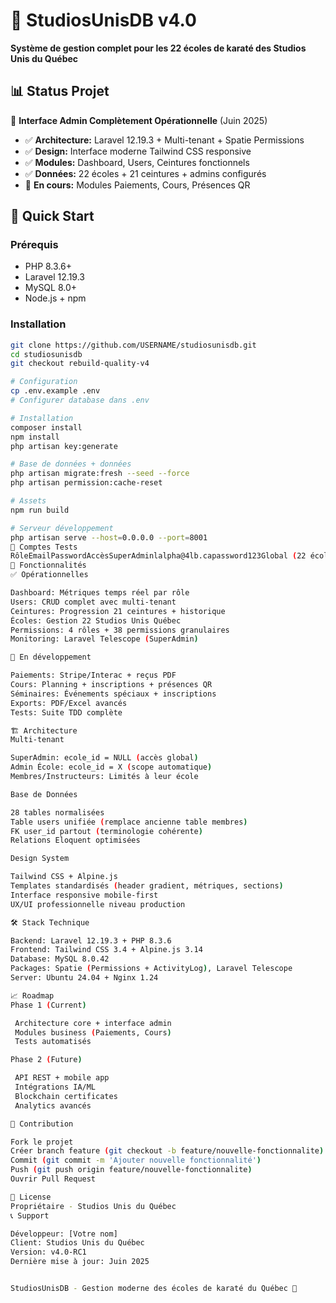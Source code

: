 # 🥋 StudiosUnisDB v4.0

**Système de gestion complet pour les 22 écoles de karaté des Studios Unis du Québec**

## 📊 Status Projet

🎉 **Interface Admin Complètement Opérationnelle** (Juin 2025)

- ✅ **Architecture:** Laravel 12.19.3 + Multi-tenant + Spatie Permissions
- ✅ **Design:** Interface moderne Tailwind CSS responsive  
- ✅ **Modules:** Dashboard, Users, Ceintures fonctionnels
- ✅ **Données:** 22 écoles + 21 ceintures + admins configurés
- 🔲 **En cours:** Modules Paiements, Cours, Présences QR

## 🚀 Quick Start

### Prérequis
- PHP 8.3.6+
- Laravel 12.19.3
- MySQL 8.0+
- Node.js + npm

### Installation
```bash
git clone https://github.com/USERNAME/studiosunisdb.git
cd studiosunisdb
git checkout rebuild-quality-v4

# Configuration
cp .env.example .env
# Configurer database dans .env

# Installation
composer install
npm install
php artisan key:generate

# Base de données + données
php artisan migrate:fresh --seed --force
php artisan permission:cache-reset

# Assets
npm run build

# Serveur développement
php artisan serve --host=0.0.0.0 --port=8001
👤 Comptes Tests
RôleEmailPasswordAccèsSuperAdminlalpha@4lb.capassword123Global (22 écoles)Admin QBCroot3d@pm.mepassword123École QuébecAdmin STElouis@4lb.capassword123École St-Émile
🎯 Fonctionnalités
✅ Opérationnelles

Dashboard: Métriques temps réel par rôle
Users: CRUD complet avec multi-tenant
Ceintures: Progression 21 ceintures + historique
Écoles: Gestion 22 Studios Unis Québec
Permissions: 4 rôles + 38 permissions granulaires
Monitoring: Laravel Telescope (SuperAdmin)

🔲 En développement

Paiements: Stripe/Interac + reçus PDF
Cours: Planning + inscriptions + présences QR
Séminaires: Événements spéciaux + inscriptions
Exports: PDF/Excel avancés
Tests: Suite TDD complète

🏗️ Architecture
Multi-tenant

SuperAdmin: ecole_id = NULL (accès global)
Admin École: ecole_id = X (scope automatique)
Membres/Instructeurs: Limités à leur école

Base de Données

28 tables normalisées
Table users unifiée (remplace ancienne table membres)
FK user_id partout (terminologie cohérente)
Relations Eloquent optimisées

Design System

Tailwind CSS + Alpine.js
Templates standardisés (header gradient, métriques, sections)
Interface responsive mobile-first
UX/UI professionnelle niveau production

🛠️ Stack Technique

Backend: Laravel 12.19.3 + PHP 8.3.6
Frontend: Tailwind CSS 3.4 + Alpine.js 3.14
Database: MySQL 8.0.42
Packages: Spatie (Permissions + ActivityLog), Laravel Telescope
Server: Ubuntu 24.04 + Nginx 1.24

📈 Roadmap
Phase 1 (Current)

 Architecture core + interface admin
 Modules business (Paiements, Cours)
 Tests automatisés

Phase 2 (Future)

 API REST + mobile app
 Intégrations IA/ML
 Blockchain certificates
 Analytics avancés

🤝 Contribution

Fork le projet
Créer branch feature (git checkout -b feature/nouvelle-fonctionnalite)
Commit (git commit -m 'Ajouter nouvelle fonctionnalité')
Push (git push origin feature/nouvelle-fonctionnalite)
Ouvrir Pull Request

📄 License
Propriétaire - Studios Unis du Québec
📞 Support

Développeur: [Votre nom]
Client: Studios Unis du Québec
Version: v4.0-RC1
Dernière mise à jour: Juin 2025


StudiosUnisDB - Gestion moderne des écoles de karaté du Québec 🥋
